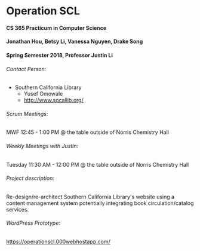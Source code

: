 # Operation SCL

#### CS 365 Practicum in Computer Science
#### Jonathan Hou, Betsy Li, Vanessa Nguyen, Drake Song
#### Spring Semester 2018, Professor Justin Li

###### Contact Person:
* Southern California Library
    * Yusef Omowale
    * http://www.socallib.org/

###### Scrum Meetings:
MWF 12:45 - 1:00 PM @ the table outside of Norris Chemistry Hall

###### Weekly Meetings with Justin:
Tuesday 11:30 AM - 12:00 PM @ the table outside of Norris Chemistry Hall

###### Project description:
Re-design/re-architect Southern California Library's website using a content
management system potentially integrating book circulation/catalog services.

###### WordPress Prototype:
https://operationscl.000webhostapp.com/
